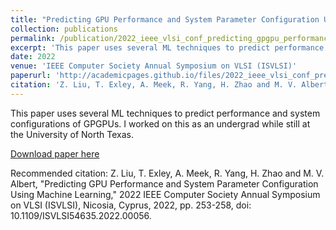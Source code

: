 ```yaml
---
title: "Predicting GPU Performance and System Parameter Configuration Using Machine Learning"
collection: publications
permalink: /publication/2022_ieee_vlsi_conf_predicting_gpgpu_performance
excerpt: 'This paper uses several ML techniques to predict performance and system configurations of GPGPUs.'
date: 2022
venue: 'IEEE Computer Society Annual Symposium on VLSI (ISVLSI)'
paperurl: 'http://academicpages.github.io/files/2022_ieee_vlsi_conf_predicting_gpgpu_performance.pdf'
citation: 'Z. Liu, T. Exley, A. Meek, R. Yang, H. Zhao and M. V. Albert, "Predicting GPU Performance and System Parameter Configuration Using Machine Learning," 2022 IEEE Computer Society Annual Symposium on VLSI (ISVLSI), Nicosia, Cyprus, 2022, pp. 253-258, doi: 10.1109/ISVLSI54635.2022.00056.'
---
```

This paper uses several ML techniques to predict performance and system configurations of GPGPUs. I worked on this as an undergrad while still at the University of North Texas.

[Download paper here](http://academicpages.github.io/files/2022_ieee_vlsi_conf_predicting_gpgpu_performance.pdf)

Recommended citation: Z. Liu, T. Exley, A. Meek, R. Yang, H. Zhao and M. V. Albert, "Predicting GPU Performance and System Parameter Configuration Using Machine Learning," 2022 IEEE Computer Society Annual Symposium on VLSI (ISVLSI), Nicosia, Cyprus, 2022, pp. 253-258, doi: 10.1109/ISVLSI54635.2022.00056.
